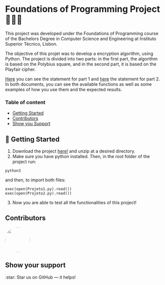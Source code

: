 # Foundations of Programming Project 👩🏽‍💻

This project was developed under the Foundations of Programming course of the Bachelors Degree in Computer Science and Engineering at Instituto Superior Técnico, Lisbon.

The objective of this projet was to develop a encryption algorithm, using Python. The project is divided into two parts: in the first part, the algorithm is based on the Polybius square, and in the second part, it is based on the Playfair cipher.

<a href="https://github.com/marianasrv/Foundations-of-Programming/blob/main/FP201617_PROJECTO1.pdf" target="_blank">Here</a> you can see the statement for part 1 and <a href="https://github.com/marianasrv/Foundations-of-Programming/blob/main/FP201617_Projecto2.pdf" target="_blank">here</a> the statement for part 2. In both documents, you can see the available functions as well as some examples of how you use them and the expected results.


### Table of content

- [Getting Started](#getting_started)
- [Contributors](#contributors)
- [Show you Support](#support)


<a name="getting_started"> 
	
##  🚀 Getting Started

</a>

1. Download the project [here!](https://github.com/marianasrv/Foundations-of-Programming/archive/main.zip) and unzip at a desired directory. 
2. Make sure you have python installed. Then, in the root folder of the project run:

```
python3
```

and then, to import both files:

```
exec(open(Projeto1.py).read())
exec(open(Projeto2.py).read())
```

3. Now you are able to test all the functionalities of this project!


<a name="contributors"> 
  
## Contributors

</a>

<a href="https://github.com/marianasrv">
	<img src="https://github.com/marianasrv.png" width="80" style="border-radius:50%">
</a>

<a name="support"> 
	
## Show your support 

</a>
:star: Star us on GitHub — it helps!

